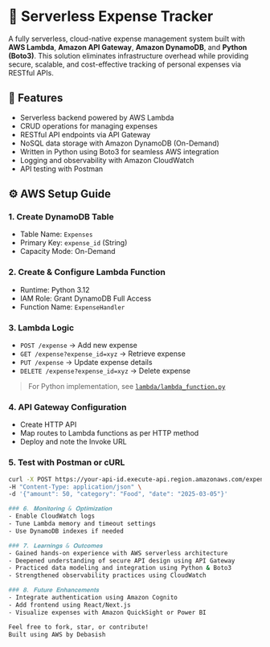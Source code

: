 # 💸 Serverless Expense Tracker

A fully serverless, cloud-native expense management system built with **AWS Lambda**, **Amazon API Gateway**, **Amazon DynamoDB**, and **Python (Boto3)**. This solution eliminates infrastructure overhead while providing secure, scalable, and cost-effective tracking of personal expenses via RESTful APIs.

## 🚀 Features

- Serverless backend powered by AWS Lambda
- CRUD operations for managing expenses
- RESTful API endpoints via API Gateway
- NoSQL data storage with Amazon DynamoDB (On-Demand)
- Written in Python using Boto3 for seamless AWS integration
- Logging and observability with Amazon CloudWatch
- API testing with Postman

## ⚙️ AWS Setup Guide

### 1. Create DynamoDB Table

- Table Name: `Expenses`
- Primary Key: `expense_id` (String)
- Capacity Mode: On-Demand

### 2. Create & Configure Lambda Function

- Runtime: Python 3.12
- IAM Role: Grant DynamoDB Full Access
- Function Name: `ExpenseHandler`

### 3. Lambda Logic

- `POST /expense` → Add new expense  
- `GET /expense?expense_id=xyz` → Retrieve expense  
- `PUT /expense` → Update expense details  
- `DELETE /expense?expense_id=xyz` → Delete expense  

> For Python implementation, see [`lambda/lambda_function.py`](lambda/lambda_function.py)

### 4. API Gateway Configuration

- Create HTTP API
- Map routes to Lambda functions as per HTTP method
- Deploy and note the Invoke URL

### 5. Test with Postman or cURL
```bash
curl -X POST https://your-api-id.execute-api.region.amazonaws.com/expense \
-H "Content-Type: application/json" \
-d '{"amount": 50, "category": "Food", "date": "2025-03-05"}'

### 𝟔. 𝐌𝐨𝐧𝐢𝐭𝐨𝐫𝐢𝐧𝐠 & 𝐎𝐩𝐭𝐢𝐦𝐢𝐳𝐚𝐭𝐢𝐨𝐧
- Enable CloudWatch logs
- Tune Lambda memory and timeout settings
- Use DynamoDB indexes if needed

### 𝟕. 𝐋𝐞𝐚𝐫𝐧𝐢𝐧𝐠𝐬 & 𝐎𝐮𝐭𝐜𝐨𝐦𝐞𝐬
- Gained hands-on experience with AWS serverless architecture
- Deepened understanding of secure API design using API Gateway
- Practiced data modeling and integration using Python & Boto3
- Strengthened observability practices using CloudWatch

### 𝟖. 𝐅𝐮𝐭𝐮𝐫𝐞 𝐄𝐧𝐡𝐚𝐧𝐜𝐞𝐦𝐞𝐧𝐭𝐬
- Integrate authentication using Amazon Cognito
- Add frontend using React/Next.js
- Visualize expenses with Amazon QuickSight or Power BI

Feel free to fork, star, or contribute!
Built using AWS by Debasish
